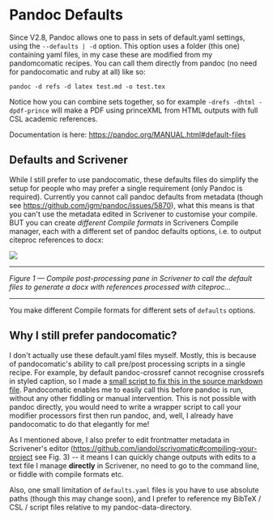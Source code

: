 # Pandoc Defaults

Since V2.8, Pandoc allows one to pass in sets of default.yaml settings, using the `--defaults | -d` option. This option uses a folder (this one) containing yaml files, in my case these are modified from my pandomcomatic recipes. You can call them directly from pandoc (no need for pandocomatic and ruby at all) like so:

```shell
pandoc -d refs -d latex test.md -o test.tex
```

Notice how you can combine sets together, so for example `-drefs -dhtml -dpdf-prince` will make a PDF using princeXML from HTML outputs with full CSL academic references.

Documentation is here: https://pandoc.org/MANUAL.html#default-files 

## Defaults and Scrivener

While I still prefer to use pandocomatic, these defaults files do simplify the setup for people who may prefer a single requirement (only Pandoc is required). Currently you cannot call pandoc defaults from metadata (though see https://github.com/jgm/pandoc/issues/5870), what this means is that you can't use the metadata edited in Scrivener to customise your compile. BUT you can create *different Compile formats* in Scriveners Compile manager, each with a different set of pandoc defaults options, i.e. to output citeproc references to docx:

![](https://raw.githubusercontent.com/iandol/scrivomatic/master/images/defaults.png)
_ _ _ _ _ _
_Figure 1 — Compile post-processing pane in Scrivener to call the default files to generate a docx with references processed with citeproc…_
_ _ _ _ _ _

You make different Compile formats for different sets of `defaults` options. 

## Why I still prefer pandocomatic?

I don't actually use these default.yaml files myself. Mostly, this is because of pandocomatic's ability to call pre/post processing scripts in a single recipe. For example, by default pandoc-crossref cannot recognise crossrefs in styled caption, so I made a [small script to fix this in the source markdown file](https://github.com/iandol/dotpandoc/blob/master/pandocomatic.yaml#L18). Pandocomatic enables me to easily call this before pandoc is run, without any other fiddling or manual intervention. This is not possible with pandoc directly, you would need to write a wrapper script to call your modifier processors first then run pandoc, and, well, I already have pandocomatic to do that elegantly for me!

As I mentioned above, I also prefer to edit frontmatter metadata in Scrivener's editor (https://github.com/iandol/scrivomatic#compiling-your-project see Fig. 3) -- it means I can quickly change outputs with edits to a text file I manage **directly** in Scrivener, no need to go to the command line, or fiddle with compile formats etc.

Also, one small limitation of `defaults.yaml` files is you have to use absolute paths (though this may change soon), and I prefer to reference my BibTeX / CSL / script files relative to my pandoc-data-directory.

